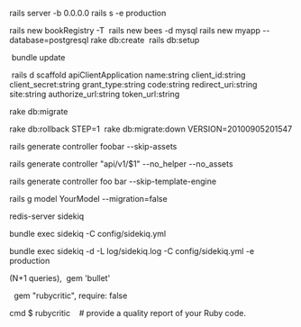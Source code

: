 rails server -b 0.0.0.0
rails s -e production

rails new bookRegistry -T
 rails new bees -d mysql
rails new myapp --database=postgresql
rake db:create 
rails db:setup


 bundle update


 rails d scaffold apiClientApplication name:string client_id:string client_secret:string grant_type:string code:string redirect_uri:string site:string authorize_url:string token_url:string


rake db:migrate

rake db:rollback STEP=1 
rake db:migrate:down VERSION=20100905201547


rails generate controller foobar --skip-assets

rails generate controller "api/v1/$1" --no_helper --no_assets

rails generate controller foo bar --skip-template-engine


rails g model YourModel --migration=false


redis-server
sidekiq

 bundle exec sidekiq -C config/sidekiq.yml

bundle exec sidekiq -d -L log/sidekiq.log -C config/sidekiq.yml -e production

 






(N+1 queries),
 gem 'bullet' 

  gem "rubycritic", require: false

cmd $ rubycritic    # provide a quality report of your Ruby code.